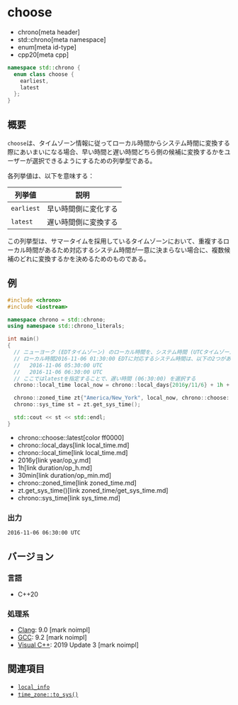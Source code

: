 # choose
* chrono[meta header]
* std::chrono[meta namespace]
* enum[meta id-type]
* cpp20[meta cpp]

```cpp
namespace std::chrono {
  enum class choose {
    earliest,
    latest
  };
}
```

## 概要
`choose`は、タイムゾーン情報に従ってローカル時間からシステム時間に変換する際にあいまいになる場合、早い時間と遅い時間どちら側の候補に変換するかをユーザーが選択できるようにするための列挙型である。

各列挙値は、以下を意味する：

| 列挙値 | 説明 |
|--------|------|
| `earliest` | 早い時間側に変化する |
| `latest`   | 遅い時間側に変換する |

この列挙型は、サマータイムを採用しているタイムゾーンにおいて、重複するローカル時間があるため対応するシステム時間が一意に決まらない場合に、複数候補のどれに変換するかを決めるためのものである。


## 例
```cpp example
#include <chrono>
#include <iostream>

namespace chrono = std::chrono;
using namespace std::chrono_literals;

int main()
{
  // ニューヨーク (EDTタイムゾーン) のローカル時間を、システム時間 (UTCタイムゾーン) に変換する。
  // ローカル時間2016-11-06 01:30:00 EDTに対応するシステム時間は、以下の2つがあり、一意に決まらない：
  //   2016-11-06 05:30:00 UTC
  //   2016-11-06 06:30:00 UTC
  // ここではlatestを指定することで、遅い時間 (06:30:00) を選択する
  chrono::local_time local_now = chrono::local_days{2016y/11/6} + 1h + 30min;

  chrono::zoned_time zt{"America/New_York", local_now, chrono::choose::latest};
  chrono::sys_time st = zt.get_sys_time();

  std::cout << st << std::endl;
}
```
* chrono::choose::latest[color ff0000]
* chrono::local_days[link local_time.md]
* chrono::local_time[link local_time.md]
* 2016y[link year/op_y.md]
* 1h[link duration/op_h.md]
* 30min[link duration/op_min.md]
* chrono::zoned_time[link zoned_time.md]
* zt.get_sys_time()[link zoned_time/get_sys_time.md]
* chrono::sys_time[link sys_time.md]

### 出力
```
2016-11-06 06:30:00 UTC
```

## バージョン
### 言語
- C++20

### 処理系
- [Clang](/implementation.md#clang): 9.0 [mark noimpl]
- [GCC](/implementation.md#gcc): 9.2 [mark noimpl]
- [Visual C++](/implementation.md#visual_cpp): 2019 Update 3 [mark noimpl]


## 関連項目
- [`local_info`](local_info.md)
- [`time_zone::to_sys()`](time_zone/to_sys.md)
